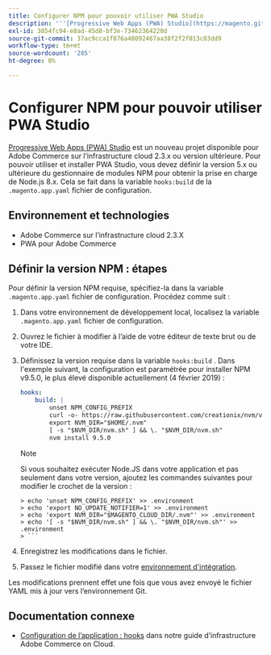 ```yaml
---
title: Configurer NPM pour pouvoir utiliser PWA Studio
description: '''[Progressive Web Apps (PWA) Studio](https://magento.github.io/pwa-studio/) est un nouveau projet disponible pour Adobe Commerce sur l’infrastructure cloud 2.3.x ou version ultérieure. Pour pouvoir utiliser et installer PWA Studio, vous devez définir la version 5.x ou ultérieure du gestionnaire de modules NPM pour obtenir la prise en charge de Node.js 8.x. Cela est effectué dans la section "hooks:build" du fichier de configuration `.magento.app.yaml`."'
exl-id: 3854fc94-e8ad-45d8-bf3e-73462364220d
source-git-commit: 37ac9cca1f876a48092467aa38f2f2f013c83dd9
workflow-type: tm+mt
source-wordcount: '285'
ht-degree: 0%

---
```


# Configurer NPM pour pouvoir utiliser PWA Studio

[Progressive Web Apps (PWA) Studio](https://magento.github.io/pwa-studio/) est un nouveau projet disponible pour Adobe Commerce sur l’infrastructure cloud 2.3.x ou version ultérieure. Pour pouvoir utiliser et installer PWA Studio, vous devez définir la version 5.x ou ultérieure du gestionnaire de modules NPM pour obtenir la prise en charge de Node.js 8.x. Cela se fait dans la variable `hooks:build` de la `.magento.app.yaml` fichier de configuration.

## Environnement et technologies

* Adobe Commerce sur l’infrastructure cloud 2.3.X
* PWA pour Adobe Commerce

## Définir la version NPM : étapes

Pour définir la version NPM requise, spécifiez-la dans la variable `.magento.app.yaml` fichier de configuration. Procédez comme suit :

1. Dans votre environnement de développement local, localisez la variable `.magento.app.yaml` fichier de configuration.
1. Ouvrez le fichier à modifier à l’aide de votre éditeur de texte brut ou de votre IDE.
1. Définissez la version requise dans la variable `hooks:build` . Dans l&#39;exemple suivant, la configuration est paramétrée pour installer NPM v9.5.0, le plus élevé disponible actuellement (4 février 2019) :

   ```yaml
   hooks:
       build: |
           unset NPM_CONFIG_PREFIX
           curl -o- https://raw.githubusercontent.com/creationix/nvm/v0.33.8/install.sh | bash
           export NVM_DIR="$HOME/.nvm"
           [ -s "$NVM_DIR/nvm.sh" ] && \. "$NVM_DIR/nvm.sh"
           nvm install 9.5.0
   ```

   >[!NOTE]
   >
   >Si vous souhaitez exécuter Node.JS dans votre application et pas seulement dans votre version, ajoutez les commandes suivantes pour modifier le crochet de la version :
   > 
   ```
   > echo 'unset NPM_CONFIG_PREFIX' >> .environment
   > echo 'export NO_UPDATE_NOTIFIER=1' >> .environment
   > echo 'export NVM_DIR="$MAGENTO_CLOUD_DIR/.nvm"' >> .environment
   > echo '[ -s "$NVM_DIR/nvm.sh" ] && \. "$NVM_DIR/nvm.sh"' >> .environment
   > ```

1. Enregistrez les modifications dans le fichier.
1. Passez le fichier modifié dans votre [environnement d&#39;intégration](/help/announcements/adobe-commerce-announcements/integration-environment-enhancement-request-pro-and-starter.md).

Les modifications prennent effet une fois que vous avez envoyé le fichier YAML mis à jour vers l’environnement Git.

## Documentation connexe

* [Configuration de l’application : hooks](https://experienceleague.adobe.com/docs/commerce-cloud-service/user-guide/configure/app/properties/hooks-property.html) dans notre guide d’infrastructure Adobe Commerce on Cloud.
